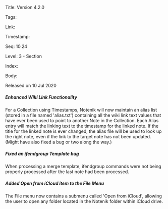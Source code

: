 Title: Version 4.2.0 

Tags:  

Link: 

Timestamp:  

Seq: 10.24 

Level: 3 - Section 

Index:  

Body: 

Released on 10 Jul 2020
 
##### Enhanced Wiki Link Functionality

For a Collection using Timestamps, Notenik will now maintain an alias list (stored in a file named 'alias.txt') containing all the wiki link text values that have ever been used to point to another Note in the Collection. Each Alias entry will match the linking text to the timestamp for the linked note. If the title for the linked note is ever changed, the alias file will be used to look up the right note, even if the link to the target note has not been updated. (Might have also fixed a bug or two along the way.)

 
##### Fixed an ifendgroup Template bug

When processing a merge template, ifendgroup commands were not being properly processed after the last note had been processed. 

 
##### Added Open from iCloud item to the File Menu

The File menu now contains a submenu called 'Open from iCloud', allowing the user to open any folder located in the Notenik folder within iCloud drive.  

